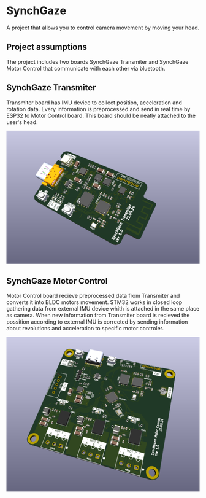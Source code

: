 # SynchGaze
A project that allows you to control camera movement by moving your head.


## Project assumptions
The project includes two boards SynchGaze Transmiter and SynchGaze Motor Control that communicate with each other via bluetooth.

## SynchGaze Transmiter
Transmiter board has IMU device to collect position, acceleration and rotation data. Every information is preprocessed and send in real time by ESP32 to Motor Control board.
This board should be neatly attached to the user's head.

![Alt text](SynchGaze_Transmiter/SynchGaze_Transmiter.png?raw=true "SynchGaze Transmiter board.")

## SynchGaze Motor Control
Motor Control board recieve preprocessed data from Transmiter and converts it into BLDC motors movement. STM32 works in closed loop gathering data from external IMU device whith is attached in the same place as camera. When new information from Transmiter board is recieved the possition according to external IMU is corrected by sending information about revolutions and acceleration to specific motor controler.

![Alt text](SynchGaze_Motor_Control/SynchGaze_Motor_Control.png?raw=true "SynchGaze Motor Control board.")


